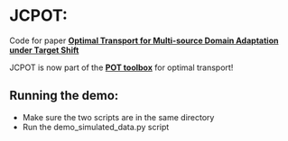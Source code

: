 # JCPOT: 
Code for paper [**Optimal Transport for Multi-source Domain Adaptation under Target
Shift**](https://arxiv.org/pdf/1803.04899.pdf)

JCPOT is now part of the [**POT toolbox**](https://pot.readthedocs.io/en/stable/) for optimal transport!

## Running the demo:
* Make sure the two scripts are in the same directory
* Run the demo_simulated_data.py script
